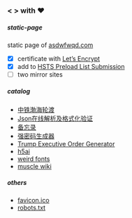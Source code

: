 ### **&lt;** **>** with :heart:

##### static-page

static page of [asdwfwqd.com](https://asdwfwqd.com)

-   [x] certificate with [Let’s Encrypt](https://letsencrypt.org/)
-   [x] add to [HSTS Preload List Submission](https://hstspreload.org/?domain=asdwfwqd.com)
-   [ ] two mirror sites

##### catalog

-   [中铁渤海轮渡](https://asdwfwqd.com/ferry)
-   [Json在线解析及格式化验证](https://asdwfwqd.com/json-formatter)
-   [备忘录](https://asdwfwqd.com/note)
-   [强密码生成器](https://asdwfwqd.com/password-generator)
-   [Trump Executive Order Generator](https://asdwfwqd.com/trump-generator)
-   [h5ai](https://asdwfwqd.com/download)
-   [weird fonts](https://asdwfwqd.com/weird-fonts)
-   [muscle wiki](https://asdwfwqd.com/muscle-wiki)

##### others

-   [favicon.ico](favicon.ico)
-   [robots.txt](robots.txt)
